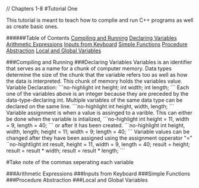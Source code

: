 // Chapters 1-8
#Tutorial One

This tutorial is meant to teach how to complie and run C++ programs as well as create basic ones. 

######Table of Contents
[Compiling and Running](#CompilingAndRunning)
[Declaring Variables](#DeclaringVariables)
[Arithmetic Expressions](#ArithmeticExpressions)
[Inputs from Keyboard](#Inputs)
[Simple Functions](#SimpleFunctions)
[Procedure Abstraction](#Abstraction)
[Local and Global Variables](#Variables)

<a name="CompilingAndRunning"/>
###Compiling and Running


<a name="DeclaringVariables"/>
###Declaring Variables
Variables is an identifier that serves as a name for a chunk of computer memory. 
Data types determine the size of the chunk that the variable refers too as well as how the data is interpreted.
This chunk of memory holds the variables value.
Variable Declaration:
```no-highlight
int height;
int width;
int length;
```
Each one of the variables above is an integer because they are preceded by the data-type-declaring int.
Multiple variables of the same data type can be declared on the same line. 
```no-highlight
int height, width, length;
```
Variable assignment is when a value is assinged to a varible. This can either be done when the variable is intialized,
```no-highlight
int height = 11, width = 9, length = 40;
```
or after it has been created. 
```no-highlight
int height, width, length;
height = 11; 
width = 9;
length = 40;
```
Variable values can be changed after they have been assigned using the assignment opperator "="
``no-hightlight
int result, height = 11, width = 9, length = 40;
result = height;
result = result * width;
result = result * length;
```

#Take note of the commas seperating each variable

<a name="ArithmeticExpressions"/>
###Arithmetic Expressions


<a name="Inputs"/>
###Inputs from Keyboard


<a name="SimpleFunctions"/>
###Simple Functions


<a name="Abstraction"/>
###Procedure Abstraction


<a name="Variables"/>
###Local and Global Variables

